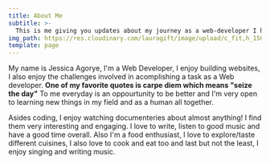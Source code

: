 ```yaml
---
title: About Me
subtitle: >-
  This is me giving you updates about my journey as a web-developer I hope you stick around 😜
img_path: https://res.cloudinary.com/lauragift/image/upload/c_fit,h_1500,w_1500/v1601751701/IMG_5563_idyuh7.png
template: page
---
```

My name is Jessica Agorye,  I'm a Web Developer, I enjoy building websites, I also enjoy the challenges involved in acomplishing a task as a Web developer. **One of my favorite quotes is carpe diem which  means "seize the day"**
To me everyday is an oppourtunity to be better and I'm very open to learning new things in my field and as a human all together.

Asides coding, I enjoy watching documenteries about almost anything! I find them very interesting and engaging. I love to write, listen to good music and have a good time overall. Also I'm a food enthusiast, I love to explore/taste different cuisines, I also love to cook and eat too and last but not the least, I enjoy singing and writing music.

